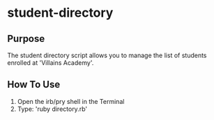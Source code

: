 # student-directory

## Purpose
The student directory script allows you to manage the list of students enrolled at 'Villains Academy'.  

## How To Use
1. Open the irb/pry shell in the Terminal
2. Type: 'ruby directory.rb'
